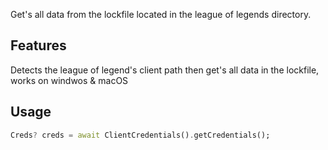 Get's all data from the lockfile located in the league of legends directory.

## Features

Detects the league of legend's client path then get's all data in the lockfile, works on windwos & macOS

## Usage

```dart
Creds? creds = await ClientCredentials().getCredentials();
```

